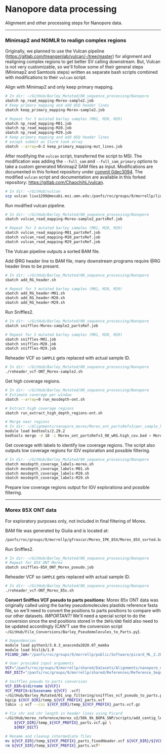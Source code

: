 # Nanopore data processing

Alignment and other processing steps for Nanopore data.

---

### Minimap2 and NGMLR to realign complex regions

Originally, we planned to use the Vulcan pipeline (https://gitlab.com/treangenlab/vulcan/-/tree/master) for alignment and realigning complex regions to get better SV calling downstream. But, Vulcan is not very customizable, so we'll follow some of their general steps (Minimap2 and Samtools steps) written as separate bash scripts combined with modifications to their `vulcan` script.

Align with Minimap2 and only keep primary mapping.

```bash
# In dir: ~/GitHub/Barley_Mutated/00_sequence_processing/Nanopore
sbatch np_read_mapping-Morex-sample2.job
# Keep primary mapping and add @SQ header lines
sbatch keep_primary_mapping-Morex-sample2.job

# Repeat for 3 mutated barley samples (M01, M20, M29)
sbatch np_read_mapping-M01.job
sbatch np_read_mapping-M20.job
sbatch np_read_mapping-M29.job
# Keep primary mapping and add @SQ header lines
# except submit as Slurm task array
sbatch --array=0-2 keep_primary_mapping-mut_lines.job
```

After modifying the `vulcan` script, transferred the script to MSI. The modification was adding the `--full_sam` and `--full_sam_primary` options to take a custom generated Minimap2 SAM files as input. Modifications are documented in this forked repository under [commit 0dec3094](https://gitlab.com/ChaochihL/vulcan/-/commit/8dce5d4eb75a6044e0fcc00894e22933f56e91c2). The modified `vulcan` script and documentation are available in this forked repository: https://gitlab.com/ChaochihL/vulcan.

```bash
# In dir: ~/GitHub/vulcan
scp vulcan liux1299@mesabi.msi.umn.edu:/panfs/roc/groups/9/morrellp/liux1299/.conda/envs/vulcan_env/bin
```

Run modified vulcan pipeline.

```bash
# In dir: ~/GitHub/Barley_Mutated/00_sequence_processing/Nanopore
sbatch vulcan_read_mapping-Morex-sample2_partsRef.job

# Repeat for 3 mutated barley samples (M01, M20, M29)
sbatch vulcan_read_mapping-M01_partsRef.job
sbatch vulcan_read_mapping-M20_partsRef.job
sbatch vulcan_read_mapping-M29_partsRef.job
```

The Vulcan pipeline outputs a sorted BAM file.

Add @RG header line to BAM file, many downstream programs require @RG header lines to be present.

```bash
# In dir: ~/GitHub/Barley_Mutated/00_sequence_processing/Nanopore
sbatch add_RG_header.sh

# Repeat for 3 mutated barley samples (M01, M20, M29)
sbatch add_RG_header-M01.sh
sbatch add_RG_header-M20.sh
sbatch add_RG_header-M29.sh
```

Run Sniffles2.

```bash
# In dir: ~/GitHub/Barley_Mutated/00_sequence_processing/Nanopore
sbatch sniffles-Morex-sample2_partsRef.job

# Repeat for 3 mutated barley samples (M01, M20, M29)
sbatch sniffles-M01.job
sbatch sniffles-M20.job
sbatch sniffles-M29.job
```

Reheader VCF so `SAMPLE` gets replaced with actual sample ID.

```bash
# In dir: ~/GitHub/Barley_Mutated/00_sequence_processing/Nanopore
./reheader_vcf-ONT_Morex-sample2.sh
```

Get high coverage regions.

```bash
# In dir: ~/GitHub/Barley_Mutated/00_sequence_processing/Nanopore
# Estimate coverage per window
sbatch --array=0 run_mosdepth-ont.sh

# Extract high coverage regions
sbatch run_extract_high_depth_regions-ont.sh

# Merge near regions
# In dir: ~/Alignments/nanopore_morex/Morex_ont_partsRefv3/per_sample_high_depth
module load bedtools/2.29.2
bedtools merge -d 10 -i Morex_ont_partsRefv3_90_wRG.high_cov.bed > Morex_ont_partsRefv3_90_wRG.high_cov.exclude.bed
```

Get coverage with labels to identify low coverage regions. The script also outputs low coverage regions for IGV exploration and possible filtering.

```bash
# In dir: ~/GitHub/Barley_Mutated/00_sequence_processing/Nanopore
sbatch mosdepth_coverage_labels-morex.sh
sbatch mosdepth_coverage_labels-M01.sh
sbatch mosdepth_coverage_labels-M20.sh
sbatch mosdepth_coverage_labels-M29.sh
```

Prepare low coverage regions output for IGV explorationa and possible filtering.

---

### Morex 85X ONT data

For exploratory purposes only, not included in final filtering of Morex.

BAM file was generated by Giulia and is located at:

```bash
/panfs/roc/groups/9/morrellp/gfrascar/Morex_IPK_85X/Morex_85X_sorted.bam
```

Run Sniffles2.

```bash
# In dir: ~/GitHub/Barley_Mutated/00_sequence_processing/Nanopore
# Repeat for 85X ONT Morex
sbatch sniffles-85X_ONT_Morex_pseudo.job
```

Reheader VCF so `SAMPLE` gets replaced with actual sample ID.

```bash
# In dir: ~/GitHub/Barley_Mutated/00_sequence_processing/Nanopore
./reheader_vcf-ONT_Morex_85x.sh
```

**Convert Sniffles VCF pseudo to parts positions:** Morex 85x ONT data was originally called using the barley pseudomolecules plastids reference fasta file, so we'll need to convert the positions to parts positions to compare with our other datasets. *IMPORTANT!* We'll need a special script to do the conversion since the end positions stored in the `INFO/END` field also need to be updated accordingly (CAN'T use the conversion script `~/GitHub/File_Conversions/Barley_Pseudomolecules_to_Parts.py`).

```bash
# Dependencies
module load python3/3.8.3_anaconda2020.07_mamba
module load htslib/1.9
PICARD_JAR="/panfs/roc/groups/9/morrellp/public/Software/picard_ML_2.20.2/picard.jar"

# User provided input arguments
VCF="/panfs/roc/groups/9/morrellp/shared/Datasets/Alignments/nanopore_morex/Morex_85x_ont/Morex_85X_sorted_renamed.vcf"
REF_DICT="/panfs/roc/groups/9/morrellp/shared/References/Reference_Sequences/Barley/Morex_v3/Barley_MorexV3_pseudomolecules_plastids_parts.dict"

# Sniffles pseudo to parts conversion
VCF_DIR=$(dirname ${VCF})
VCF_PREFIX=$(basename ${VCF} .vcf)
~/GitHub/Barley_Mutated/01_snp_filtering/sniffles_vcf_pseudo_to_parts.py ${VCF} > ${VCF_DIR}/temp_${VCF_PREFIX}_parts.vcf
bgzip ${VCF_DIR}/temp_${VCF_PREFIX}_parts.vcf
tabix -p vcf --csi ${VCF_DIR}/temp_${VCF_PREFIX}_parts.vcf.gz

# Fix chr and chr length in header lines using Picard
~/GitHub/morex_reference/morex_v2/50k_9k_BOPA_SNP/scripts/add_contig_length_to_header.sh \
    ${VCF_DIR}/temp_${VCF_PREFIX}_parts.vcf.gz \
    ${REF_DICT}

# Rename and cleanup intermediate files
mv ${VCF_DIR}/temp_${VCF_PREFIX}_parts_fixedHeader.vcf ${VCF_DIR}/${VCF_PREFIX}_parts.vcf
rm ${VCF_DIR}/temp_${VCF_PREFIX}_parts.vcf*
```
